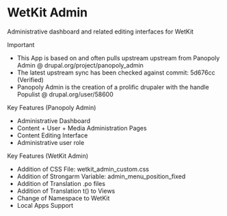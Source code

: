 WetKit Admin
==============
Administrative dashboard and related editing interfaces for WetKit

Important
* This App is based on and often pulls upstream upstream from Panopoly Admin @ drupal.org/project/panopoly_admin
* The latest upstream sync has been checked against commit: 5d676cc (Verified)
* Panopoly Admin is the creation of a prolific drupaler with the handle Populist @ drupal.org/user/58600

Key Features (Panopoly Admin)
* Administrative Dashboard
* Content + User + Media Administration Pages
* Content Editing Interface
* Administrative user role

Key Features (WetKit Admin)
* Addition of CSS File: wetkit_admin_custom.css
* Addition of Strongarm Variable: admin_menu_position_fixed
* Addition of Translation .po files
* Addition of Translation t() to Views
* Change of Namespace to WetKit
* Local Apps Support
